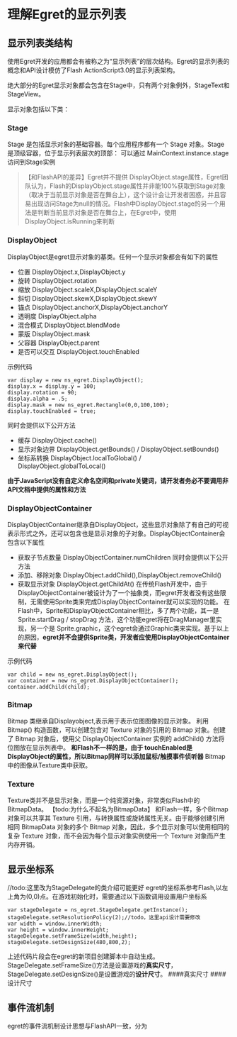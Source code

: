 理解Egret的显示列表
=================================
显示列表类结构
-----------------


使用Egret开发的应用都会有被称之为“显示列表”的层次结构。Egret的显示列表的概念和API设计模仿了Flash ActionScript3.0的显示列表架构。

绝大部分的Egret显示对象都会包含在Stage中，只有两个对象例外，StageText和StageView。

显示对象包括以下类：

### Stage
Stage 是包括显示对象的基础容器。每个应用程序都有一个 Stage 对象。Stage是顶级容器，位于显示列表层次的顶部：
可以通过 MainContext.instance.stage 访问到Stage实例

> 【和FlashAPI的差异】Egret并不提供 DisplayObject.stage属性，Egret团队认为，Flash的DisplayObject.stage属性并非能100%获取到Stage对象（取决于当前显示对象是否在舞台上），这个设计会让开发者困惑，并且容易出现访问Stage为null的情况。Flash中DisplayObject.stage的另一个用法是判断当前显示对象是否在舞台上，在Egret中，使用 DisplayObject.isRunning来判断

### DisplayObject
DisplayObject是egret显示对象的基类。任何一个显示对象都会有如下的属性
* 位置 DisplayObject.x,DisplayObject.y
* 旋转 DisplayObject.rotation
* 缩放 DisplayObject.scaleX,DisplayObject.scaleY
* 斜切 DisplayObject.skewX,DisplayObject.skewY
* 锚点 DisplayObject.anchorX,DisplayObject.anchorY
* 透明度 DisplayObject.alpha
* 混合模式 DisplayObject.blendMode
* 蒙版 DisplayObject.mask
* 父容器 DisplayObject.parent
* 是否可以交互 DisplayObject.touchEnabled


示例代码
```
var display = new ns_egret.DisplayObject();
display.x = display.y = 100;
display.rotation = 90;
display.alpha = .5;
display.mask = new ns_egret.Rectangle(0,0,100,100);
display.touchEnabled = true;
```

同时会提供以下公开方法
* 缓存 DisplayObject.cache()
* 显示对象边界 DisplayObject.getBounds() / DisplayObject.setBounds()
* 坐标系转换 DisplayObject.localToGlobal() / DisplayObject.globalToLocal()

**由于JavaScript没有自定义命名空间和private关键词，请开发者务必不要调用非API文档中提供的属性和方法**
### DisplayObjectContainer
DisplayObjectContainer继承自DisplayObject，这些显示对象除了有自己的可视表示形式之外，还可以包含也是显示对象的子对象。DisplayObjectContainer会包含以下属性
* 获取子节点数量 DisplayObjectContainer.numChildren
同时会提供以下公开方法
* 添加、移除对象 DisplayObject.addChild(),DisplayObject.removeChild()
* 获取显示对象 DisplayObject.getChildAt()
在传统Flash开发中，由于DisplayObjectContainer被设计为了一个抽象类，而egret开发者没有这些限制，无需使用Sprite类来完成DisplayObjectContainer就可以实现的功能。
在Flash中，Sprite和DisplayObjectContainer相比，多了两个功能，其一是 Sprite.startDrag / stopDrag 方法，这个功能egret将在DragManager里实现，另一个是 Sprite.graphic，这个egret会通过Graphic类来实现。基于以上的原因，**egret并不会提供Sprite类，开发者应使用DisplayObjectContainer来代替**

示例代码
```
var child = new ns_egret.DisplayObject();
var container = new ns_egret.DisplayObjectContainer();
container.addChild(child);
```

### Bitmap
Bitmap 类继承自Displayobject,表示用于表示位图图像的显示对象。
利用 Bitmap() 构造函数，可以创建包含对 Texture 对象的引用的 Bitmap 对象。创建了 Bitmap 对象后，使用父 DisplayObjectContainer 实例的 addChild() 方法将位图放在显示列表中。
**和Flash不一样的是，由于 touchEnabled是DisplayObject的属性，所以Bitmap同样可以添加鼠标/触摸事件侦听器**
Bitmap中的图像从Texture类中获取。

### Texture
Texture类并不是显示对象，而是一个纯资源对象，非常类似Flash中的BitmapData。
【todo:为什么不起名为BitmapData】
和Flash一样，多个Bitmap 对象可以共享其 Texture 引用，与转换属性或旋转属性无关。由于能够创建引用相同 BitmapData 对象的多个 Bitmap 对象，因此，多个显示对象可以使用相同的复杂 Texture 对象，而不会因为每个显示对象实例使用一个 Texture 对象而产生内存开销。

显示坐标系
--------------------
//todo:这里改为StageDelegate的类介绍可能更好
egret的坐标系参考Flash,以左上角为(0,0)点。在游戏初始化时，需要通过以下函数调用设置用户坐标系

```
var stageDelegate = ns_egret.StageDelegate.getInstance();
stageDelegate.setResolutionPolicy(2);//todo，这里api设计需要修改
var width = window.innerWidth;
var height = window.innerHeight;
stageDelegate.setFrameSize(width,height);
stageDelegate.setDesignSize(480,800,2);
```
上述代码片段会在egret的新项目创建脚本中自动生成。StageDelegate.setFrameSize()方法是设置游戏的**真实尺寸**，StageDelegate.setDesignSize()是设置游戏的**设计尺寸**。
####真实尺寸
####设计尺寸



事件流机制
-----------------

egret的事件流机制设计思想与FlashAPI一致，分为



